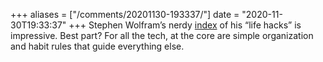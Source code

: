 +++
aliases = ["/comments/20201130-193337/"]
date = "2020-11-30T19:33:37"
+++
Stephen Wolfram’s nerdy [index](https://writings.stephenwolfram.com/2019/02/seeking-the-productive-life-some-details-of-my-personal-infrastructure/) of his “life hacks” is impressive. Best part? For all the tech, at the core are simple organization and habit rules that guide everything else.

